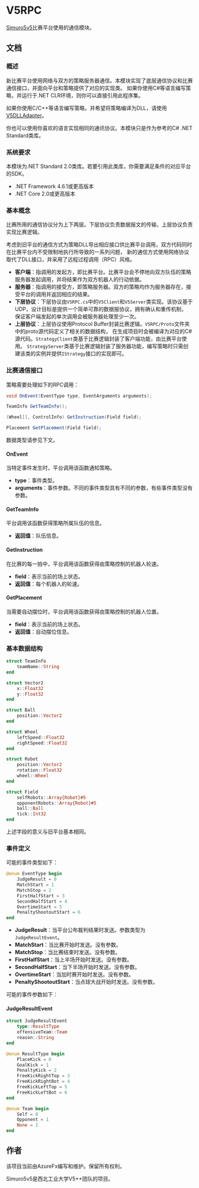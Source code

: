 # V5RPC
[Simuro5v5](https://github.com/npuv5pp/Simuro5v5)比赛平台使用的通信模块。

## 文档

### 概述
新比赛平台使用网络与双方的策略服务器通信。本模块实现了底层通信协议和比赛通信接口，并面向平台和策略提供了对应的实现类。
如果你使用C#等语言编写策略，并运行于.NET CLR环境，则你可以直接引用此程序集。

如果你使用C/C++等语言编写策略，并希望将策略编译为DLL，请使用[V5DLLAdapter](https://github.com/npuv5pp/V5DLLAdapter)。

你也可以使用你喜欢的语言实现相同的通讯协议。本模块只是作为参考的C# .NET Standard类库。

### 系统要求
本模块为.NET Standard 2.0类库。若要引用此类库，你需要满足条件的对应平台的SDK。
- .NET Framework 4.6.1或更高版本
- .NET Core 2.0或更高版本

### 基本概念
比赛所用的通信协议分为上下两层。下层协议负责数据报文的传输，上层协议负责实现比赛逻辑。

考虑到旧平台的通信方式为策略DLL导出相应接口供比赛平台调用，双方代码同时在比赛平台内不受限制地执行所导致的一系列问题，
新的通信方式使用网络协议取代了DLL接口，并采用了远程过程调用（RPC）风格。
- **客户端**：指调用的发起方，即比赛平台。比赛平台会不停地向双方队伍的策略服务器发起调用，并将结果作为双方机器人的行动依据。
- **服务器**：指调用的接受方，即策略服务器。双方的策略均作为服务器存在，接受平台的调用并返回相应的结果。
- **下层协议**：下层协议由`V5RPC.cs`中的`V5Client`和`V5Server`类实现。该协议基于UDP，设计目标是提供一个简单可靠的数据报协议，拥有确认和重传机制，
保证客户端发起的单次调用会被服务器处理至少一次。
- **上层协议**：上层协议使用Protocol Buffer封装比赛逻辑。`V5RPC/Proto`文件夹中的proto源代码定义了相关的数据结构，
在生成项目时会被编译为对应的C#源代码。`StrategyClient`类基于比赛逻辑封装了客户端功能，由比赛平台使用。
`StrategyServer`类基于比赛逻辑封装了服务器功能，编写策略时只需创建该类的实例并提供`IStrategy`接口的实现即可。

### 比赛通信接口
策略需要处理如下的RPC调用：

```csharp
void OnEvent(EventType type, EventArguments arguments);

TeamInfo GetTeamInfo();

(Wheel[], ControlInfo) GetInstruction(Field field);

Placement GetPlacement(Field field);
```

数据类型请参见下文。

#### OnEvent
当特定事件发生时，平台调用该函数通知策略。
- **type**：事件类型。
- **arguments**：事件参数。不同的事件类型具有不同的参数，有些事件类型没有参数。

#### GetTeamInfo
平台调用该函数获得策略所属队伍的信息。
- **返回值**：队伍信息。

#### GetInstruction
在比赛的每一拍中，平台调用该函数获得由策略控制的机器人轮速。
- **field**：表示当前的场上状态。
- **返回值**：每个机器人的轮速。

#### GetPlacement
当需要自动摆位时，平台调用该函数获得由策略控制的机器人位置。
- **field**：表示当前的场上状态。
- **返回值**：自动摆位信息。

### 基本数据结构

```julia
struct TeamInfo
    teamName::String
end

struct Vector2
    x::Float32
    y::Float32
end

struct Ball
    position::Vector2
end

struct Wheel
    leftSpeed::Float32
    rightSpeed::Float32
end

struct Robot
    position::Vector2
    rotation::Float32
    wheel::Wheel
end

struct Field
    selfRobots::Array{Robot}#5
    opponentRobots::Array{Robot}#5
    ball::Ball
    tick::Int32
end
```

上述字段的意义与旧平台基本相同。

### 事件定义
可能的事件类型如下：

```julia
@enum EventType begin
    JudgeResult = 0
    MatchStart = 1
    MatchStop = 2
	FirstHalfStart = 3
	SecondHalfStart = 4
	OvertimeStart = 5
	PenaltyShootoutStart = 6
end
```

- **JudgeResult**：当平台公布裁判结果时发送。参数类型为`JudgeResultEvent`。
- **MatchStart**：当比赛开始时发送。没有参数。
- **MatchStop**：当比赛结束时发送。没有参数。
- **FirstHalfStart**：当上半场开始时发送。没有参数。
- **SecondHalfStart**：当下半场开始时发送。没有参数。
- **OvertimeStart**：当加时赛开始时发送。没有参数。
- **PenaltyShootoutStart**：当点球大战开始时发送。没有参数。

可能的事件参数如下：

#### JudgeResultEvent
```julia
struct JudgeResultEvent
    type::ResultType
    offensiveTeam::Team
    reason::String
end

@enum ResultType begin
    PlaceKick = 0
    GoalKick = 1
    PenaltyKick = 2
    FreeKickRightTop = 3
    FreeKickRightBot = 4
    FreeKickLeftTop = 5
    FreeKickLeftBot = 6
end

@enum Team begin
    Self = 0
    Opponent = 1
    None = 2
end
```

## 作者

该项目当前由AzureFx编写和维护。保留所有权利。

Simuro5v5是西北工业大学V5++团队的项目。

